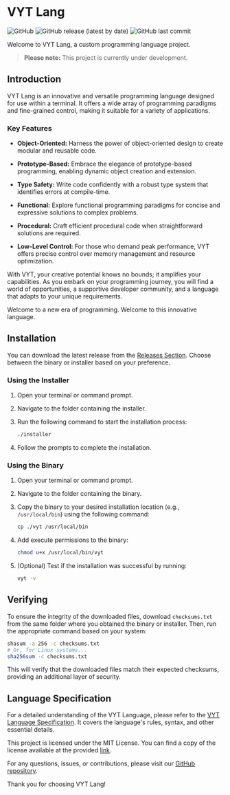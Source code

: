 # VYT Lang

![GitHub](https://img.shields.io/github/license/vytdev/vytlang)
![GitHub release (latest by date)](https://img.shields.io/github/v/release/vytdev/vytlang)
![GitHub last commit](https://img.shields.io/github/last-commit/vytdev/vytlang)

Welcome to VYT Lang, a custom programming language project.

> **Please note:** This project is currently under development.

## Introduction

VYT Lang is an innovative and versatile programming language designed for use
within a terminal. It offers a wide array of programming paradigms and
fine-grained control, making it suitable for a variety of applications.

### Key Features

- **Object-Oriented:** Harness the power of object-oriented design to create
  modular and reusable code.

- **Prototype-Based:** Embrace the elegance of prototype-based programming,
  enabling dynamic object creation and extension.

- **Type Safety:** Write code confidently with a robust type system that
  identifies errors at compile-time.

- **Functional:** Explore functional programming paradigms for concise and
  expressive solutions to complex problems.

- **Procedural:** Craft efficient procedural code when straightforward solutions
  are required.

- **Low-Level Control:** For those who demand peak performance, VYT offers precise
  control over memory management and resource optimization.

With VYT, your creative potential knows no bounds; it amplifies your capabilities.
As you embark on your programming journey, you will find a world of opportunities,
a supportive developer community, and a language that adapts to your unique
requirements.

Welcome to a new era of programming. Welcome to this innovative language.

<!--
For more details and to stay up-to-date with revisions, please visit the
[official documentation](https://vytdev.github.io/vytlang).
-->

## Installation

You can download the latest release from the
[Releases Section](https://github.com/vytdev/vytlang/releases). Choose between
the binary or installer based on your preference.

### Using the Installer

1. Open your terminal or command prompt.
2. Navigate to the folder containing the installer.
3. Run the following command to start the installation process:

   ```bash
   ./installer
   ```

4. Follow the prompts to complete the installation.

### Using the Binary

1. Open your terminal or command prompt.
2. Navigate to the folder containing the binary.
3. Copy the binary to your desired installation location (e.g., `/usr/local/bin`)
  using the following command:

   ```bash
   cp ./vyt /usr/local/bin
   ```

4. Add execute permissions to the binary:

   ```bash
   chmod u+x /usr/local/bin/vyt
   ```

5. (Optional) Test if the installation was successful by running:

   ```bash
   vyt -v
   ```

## Verifying

To ensure the integrity of the downloaded files, download `checksums.txt` from
the same folder where you obtained the binary or installer. Then, run the
appropriate command based on your system:

```bash
shasum -a 256 -c checksums.txt
# Or, for Linux systems...
sha256sum -c checksums.txt
```

This will verify that the downloaded files match their expected checksums,
providing an additional layer of security.

## Language Specification

For a detailed understanding of the VYT Language, please refer to the
[VYT Language Specification](/spec.txt). It covers the language's rules, syntax,
and other essential details.

This project is licensed under the MIT License. You can find a copy of the license
available at the provided [link](https://github.com/vytdev/vytlang/blob/main/LICENSE).

For any questions, issues, or contributions, please visit our
[GitHub repository](https://github.com/vytdev/vytlang).

Thank you for choosing VYT Lang!
